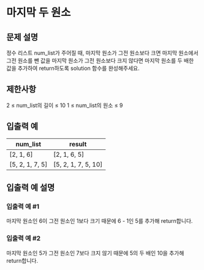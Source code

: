 # 마지막 두 원소


## 문제 설명
정수 리스트 num_list가 주어질 때, 마지막 원소가 그전 원소보다 크면 마지막 원소에서 그전 원소를 뺀 값을 마지막 원소가 그전 원소보다 크지 않다면 마지막 원소를 두 배한 값을 추가하여 return하도록 solution 함수를 완성해주세요.

## 제한사항
2 ≤ num_list의 길이 ≤ 10
1 ≤ num_list의 원소 ≤ 9

## 입출력 예
|num_list|result|
|---|---|
|[2, 1, 6]|[2, 1, 6, 5]|
|[5, 2, 1, 7, 5]|[5, 2, 1, 7, 5, 10]|

## 입출력 예 설명

### 입출력 예 #1
마지막 원소인 6이 그전 원소인 1보다 크기 때문에 6 - 1인 5를 추가해 return합니다.

### 입출력 예 #2
마지막 원소인 5가 그전 원소인 7보다 크지 않기 때문에 5의 두 배인 10을 추가해 return합니다.